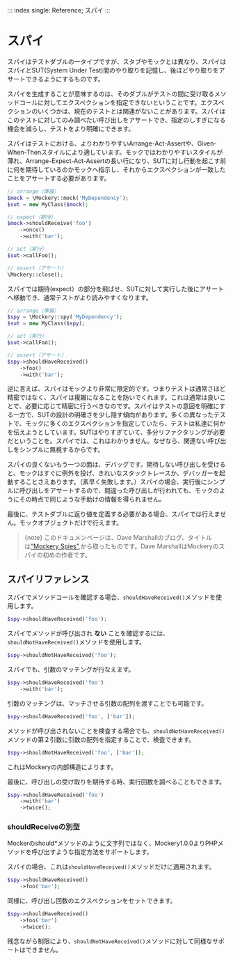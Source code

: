 ::: index
single: Reference; スパイ
:::

# スパイ

スパイはテストダブルの一タイプですが、スタブやモックとは異なり、スパイはスパイとSUT(System
Under
Test)間のやり取りを記憶し、後ほどやり取りをアサートできるようにするものです。

スパイを生成することが意味するのは、そのダブルがテストの間に受け取るメソッドコールに対してエクスペクションを指定できないということです。エクスペクションのいくつかは、現在のテストとは関連がないことがあります。スパイはこのテストに対してのみ調べたい呼び出しをアサートでき、指定のしすぎになる機会を減らし、テストをより明確にできます。

スパイはテストにおける、よりわかりやすいArrange-Act-Assertや、Given-When-Thenスタイルにより適しています。モックではわかりやすいスタイルが薄れ、Arrange-Expect-Act-Assertの長い行になり、SUTに対し行動を起こす前に何を期待しているのかモックへ指示し、それからエクスペクションが一致したことをアサートする必要があります。

``` php
// arrange（準備）
$mock = \Mockery::mock('MyDependency');
$sut = new MyClass($mock);

// expect（期待）
$mock->shouldReceive('foo')
    ->once()
    ->with('bar');

// act（実行）
$sut->callFoo();

// assert（アサート）
\Mockery::close();
```

スパイでは期待(expect）の部分を飛ばせ、SUTに対して実行した後にアサートへ移動でき、通常テストがより読みやすくなります。

``` php
// arrange（準備）
$spy = \Mockery::spy('MyDependency');
$sut = new MyClass($spy);

// act（実行）
$sut->callFoo();

// assert（アサート）
$spy->shouldHaveReceived()
    ->foo()
    ->with('bar');
```

逆に言えば、スパイはモックより非常に限定的です。つまりテストは通常さほど精密ではなく、スパイは複雑になることを防いでくれます。これは通常は良いことで、必要に応じて精密に行うべきなのです。スパイはテストの意図を明確にする一方で、SUTの設計の明確さを少し隠す傾向があります。多くの異なったテストで、モックに多くのエクスペクションを指定していたら、テストは私達に何かを伝えようとしています。SUTはやりすぎていて、多分リファクタリングが必要だということを。スパイでは、これはわかりません。なぜなら、関連ない呼び出しをシンプルに無視するからです。

スパイの良くないもう一つの面は、デバッグです。期待しない呼び出しを受けると、モックはすぐに例外を投げ、きれいなスタックトレースか、デバッガーを起動することさえあります。（素早く失敗します。）スパイの場合、実行後にシンプルに呼び出しをアサートするので、間違った呼び出しが行われても、モックのようにその時点で同じような手助けの情報を得られません。

最後に、テストダブルに返り値を定義する必要がある場合、スパイでは行えません。モックオブジェクトだけで行えます。

> {note} このドキュメンページは、Dave
> Marshallのブログ、タイトルは[\"Mockery
> Spies\"](https://davedevelopment.co.uk/2014/10/09/mockery-spies.html),から取ったものです。Dave
> MarshallはMockeryのスパイの初めの作者です。

## スパイリファレンス

スパイでメソッドコールを確認する場合、`shouldHaveReceived()`メソッドを使用します。

``` php
$spy->shouldHaveReceived('foo');
```

スパイでメソッドが呼び出され **ない**
ことを確認するには、`shouldNotHaveReceived()`メソッドを使用します。

``` php
$spy->shouldNotHaveReceived('foo');
```

スパイでも、引数のマッチングが行なえます。

``` php
$spy->shouldHaveReceived('foo')
    ->with('bar');
```

引数のマッチングは、マッチさせる引数の配列を渡すことでも可能です。

``` php
$spy->shouldHaveReceived('foo', ['bar']);
```

メソッドが呼び出されないことを検査する場合でも、`shouldNotHaveReceived()`メソッドの第２引数に引数の配列を指定することで、検査できます。

``` php
$spy->shouldNotHaveReceived('foo', ['bar']);
```

これはMockeryの内部構造によります。

最後に、呼び出しの受け取りを期待する時、実行回数を調べることもできます。

``` php
$spy->shouldHaveReceived('foo')
    ->with('bar')
    ->twice();
```

### shouldReceiveの別型

Mockerのshould\*メソッドのように文字列ではなく、Mockery1.0.0よりPHPメソッドを呼び出すような指定方法をサポートします。

スパイの場合、これは`shouldHaveReceived()`メソッドだけに適用されます。

``` php
$spy->shouldHaveReceived()
    ->foo('bar');
```

同様に、呼び出し回数のエクスペクションをセットできます。

``` php
$spy->shouldHaveReceived()
    ->foo('bar')
    ->twice();
```

残念ながら制限により、`shouldNotHaveReceived()`メソッドに対して同様なサポートはできません。
